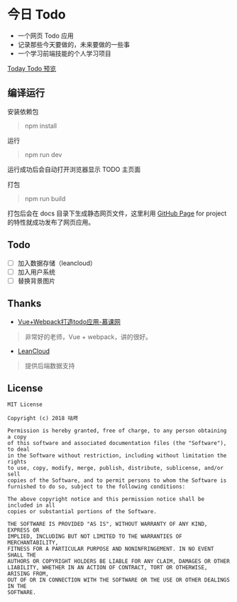 # 今日 Todo

* 一个网页 Todo 应用
* 记录那些今天要做的，未来要做的一些事
* 一个学习前端技能的个人学习项目

[Today Todo 预览](http://gudong.name/TodayTodo/)


## 编译运行

安装依赖包

> npm install

运行

> npm run dev

运行成功后会自动打开浏览器显示 TODO 主页面

打包

> npm run build

打包后会在 docs 目录下生成静态网页文件，这里利用 [GitHub Page](https://pages.github.com/) for project 的特性就成功发布了网页应用。

## Todo

- [ ] 加入数据存储（leancloud）
- [ ] 加入用户系统
- [ ] 替换背景图片

## Thanks

* [Vue\+Webpack打造todo应用\-慕课网](https://www.imooc.com/learn/935)

> 非常好的老师，Vue + webpack，讲的很好。

* [LeanCloud](https://leancloud.cn/)

> 提供后端数据支持


## License
```
MIT License

Copyright (c) 2018 咕咚

Permission is hereby granted, free of charge, to any person obtaining a copy
of this software and associated documentation files (the "Software"), to deal
in the Software without restriction, including without limitation the rights
to use, copy, modify, merge, publish, distribute, sublicense, and/or sell
copies of the Software, and to permit persons to whom the Software is
furnished to do so, subject to the following conditions:

The above copyright notice and this permission notice shall be included in all
copies or substantial portions of the Software.

THE SOFTWARE IS PROVIDED "AS IS", WITHOUT WARRANTY OF ANY KIND, EXPRESS OR
IMPLIED, INCLUDING BUT NOT LIMITED TO THE WARRANTIES OF MERCHANTABILITY,
FITNESS FOR A PARTICULAR PURPOSE AND NONINFRINGEMENT. IN NO EVENT SHALL THE
AUTHORS OR COPYRIGHT HOLDERS BE LIABLE FOR ANY CLAIM, DAMAGES OR OTHER
LIABILITY, WHETHER IN AN ACTION OF CONTRACT, TORT OR OTHERWISE, ARISING FROM,
OUT OF OR IN CONNECTION WITH THE SOFTWARE OR THE USE OR OTHER DEALINGS IN THE
SOFTWARE.

```
